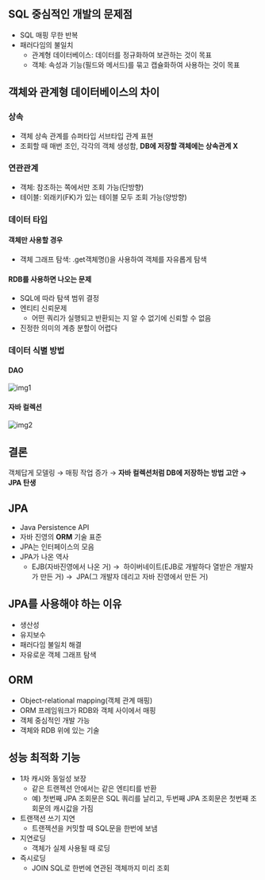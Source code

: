 
## SQL 중심적인 개발의 문제점

- SQL 매핑 무한 반복
- 패러다임의 불일치
    - 관계형 데이터베이스: 데이터를 정규화하여 보관하는 것이 목표
    - 객체: 속성과 기능(필드와 메서드)를 묶고 캡슐화하여 사용하는 것이 목표

## 객체와 관계형 데이터베이스의 차이
### 상속
- 객체 상속 관계를 슈퍼타입 서브타입 관계 표현 
- 조회할 때 매번 조인, 각각의 객체 생성함, **DB에 저장할 객체에는 상속관계 X**
        
### 연관관계
- 객체: 참조하는 쪽에서만 조회 가능(단방향)
- 테이블: 외래키(FK)가 있는 테이블 모두 조회 가능(양방향)

### 데이터 타입
#### 객체만 사용할 경우
- 객체 그래프 탐색: .get객체명()을 사용하여 객체를 자유롭게 탐색
#### RDB를 사용하면 나오는 문제
- SQL에 따라 탐색 범위 결정
- 엔티티 신뢰문제
  - 어떤 쿼리가 실행되고 반환되는 지 알 수 없기에 신뢰할 수 없음
- 진정한 의미의 계층 분할이 어렵다
        
### 데이터 식별 방법
#### DAO
 ![img1](https://github.com/ChaewonHan/TIL/blob/53cd560590424fe2bd006995d975cf95f1a4b65b/JPA/%EC%9E%90%EB%B0%94%20ORM%20%ED%91%9C%EC%A4%80%20JPA%20%ED%94%84%EB%A1%9C%EA%B7%B8%EB%9E%98%EB%B0%8D%20-%20%EA%B8%B0%EB%B3%B8%ED%8E%B8/img/Untitled.png)
        
#### 자바 컬렉션
![img2](https://github.com/ChaewonHan/TIL/blob/53cd560590424fe2bd006995d975cf95f1a4b65b/JPA/%EC%9E%90%EB%B0%94%20ORM%20%ED%91%9C%EC%A4%80%20JPA%20%ED%94%84%EB%A1%9C%EA%B7%B8%EB%9E%98%EB%B0%8D%20-%20%EA%B8%B0%EB%B3%B8%ED%8E%B8/img/Untitled1.png)
    
    

## 결론

객체답게 모델링 → 매핑 작업 증가 → **자바 컬렉션처럼 DB에 저장하는 방법 고안 → JPA 탄생**

## JPA

- Java Persistence API
- 자바 진영의 **ORM** 기술 표준
- JPA는 인터페이스의 모음
- JPA가 나온 역사
    - EJB(자바진영에서 나온 거) →  하이버네이트(EJB로 개발하다 열받은 개발자가 만든 거) →  JPA(그 개발자 데리고 자바 진영에서 만든 거)

## JPA를 사용해야 하는 이유

- 생산성
- 유지보수
- 패러다임 불일치 해결
- 자유로운 객체 그래프 탐색

## ORM

- Object-relational mapping(객체 관계 매핑)
- ORM 프레임워크가 RDB와 객체 사이에서 매핑
- 객체 중심적인 개발 가능
- 객체와 RDB 위에 있는 기술

## 성능 최적화 기능
- 1차 캐시와 동일성 보장
    - 같은 트랜젝션 안에서는 같은 엔티티를 반환
    - 예) 첫번째 JPA 조회문은 SQL 쿼리를 날리고, 두번째 JPA 조회문은 첫번째 조회문의 캐시값을 가짐
- 트랜잭션 쓰기 지연
    - 트랜젝션을 커밋할 때 SQL문을 한번에 보냄
- 지연로딩
    - 객체가 실제 사용될 때 로딩
- 즉시로딩
    - JOIN SQL로 한번에 연관된 객체까지 미리 조회
